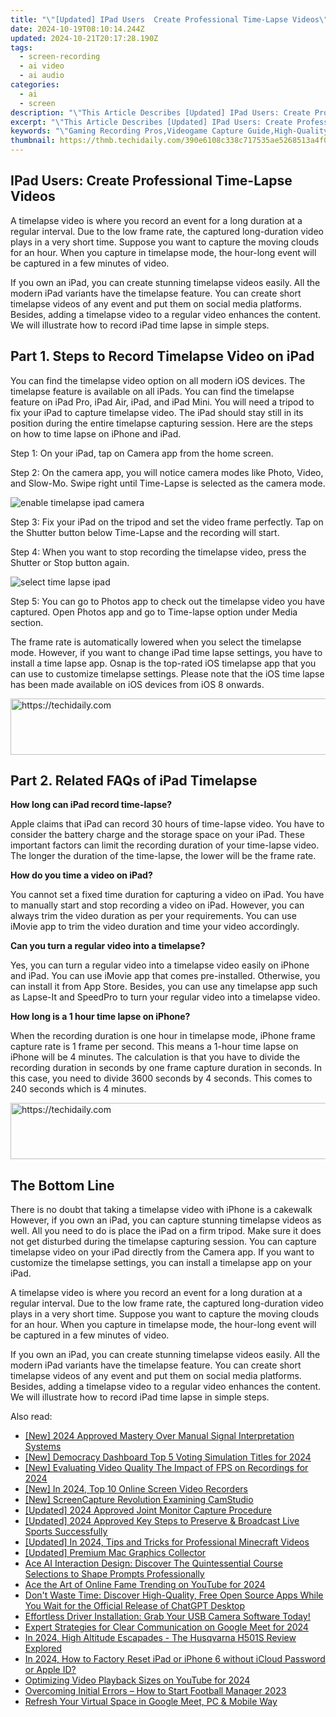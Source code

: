 ```yaml
---
title: "\"[Updated] IPad Users  Create Professional Time-Lapse Videos\""
date: 2024-10-19T08:10:14.244Z
updated: 2024-10-21T20:17:28.190Z
tags: 
  - screen-recording
  - ai video
  - ai audio
categories: 
  - ai
  - screen
description: "\"This Article Describes [Updated] IPad Users: Create Professional Time-Lapse Videos\""
excerpt: "\"This Article Describes [Updated] IPad Users: Create Professional Time-Lapse Videos\""
keywords: "\"Gaming Recording Pros,Videogame Capture Guide,High-Quality Gameplay Footage,Professional Gamers' Tech,Optimal Screen Capture Tips,Streaming Video Best Practices,Top Game Record Settings\""
thumbnail: https://thmb.techidaily.com/390e6108c338c717535ae5268513a4f027783679d87088006ba977c8519d5351.jpg
---
```


## IPad Users: Create Professional Time-Lapse Videos

A timelapse video is where you record an event for a long duration at a regular interval. Due to the low frame rate, the captured long-duration video plays in a very short time. Suppose you want to capture the moving clouds for an hour. When you capture in timelapse mode, the hour-long event will be captured in a few minutes of video.

If you own an iPad, you can create stunning timelapse videos easily. All the modern iPad variants have the timelapse feature. You can create short timelapse videos of any event and put them on social media platforms. Besides, adding a timelapse video to a regular video enhances the content. We will illustrate how to record iPad time lapse in simple steps.

## Part 1\. Steps to Record Timelapse Video on iPad

You can find the timelapse video option on all modern iOS devices. The timelapse feature is available on all iPads. You can find the timelapse feature on iPad Pro, iPad Air, iPad, and iPad Mini. You will need a tripod to fix your iPad to capture timelapse video. The iPad should stay still in its position during the entire timelapse capturing session. Here are the steps on how to time lapse on iPhone and iPad.

Step 1: On your iPad, tap on Camera app from the home screen.

Step 2: On the camera app, you will notice camera modes like Photo, Video, and Slow-Mo. Swipe right until Time-Lapse is selected as the camera mode.

![enable timelapse ipad camera](https://images.wondershare.com/filmora/article-images/enable-timelapse-on-ipad-camera.jpg)

Step 3: Fix your iPad on the tripod and set the video frame perfectly. Tap on the Shutter button below Time-Lapse and the recording will start.

Step 4: When you want to stop recording the timelapse video, press the Shutter or Stop button again.

![select time lapse ipad](https://images.wondershare.com/filmora/article-images/select-time-lapse-on-ipad.jpg)

Step 5: You can go to Photos app to check out the timelapse video you have captured. Open Photos app and go to Time-lapse option under Media section.

The frame rate is automatically lowered when you select the timelapse mode. However, if you want to change iPad time lapse settings, you have to install a time lapse app. Osnap is the top-rated iOS timelapse app that you can use to customize timelapse settings. Please note that the iOS time lapse has been made available on iOS devices from iOS 8 onwards.

<!-- affiliate ads begin -->
<a href="https://appsumo.8odi.net/c/5597632/2151894/7443" target="_top" id="2151894">
  <img src="//a.impactradius-go.com/display-ad/7443-2151894" border="0" alt="https://techidaily.com" width="728" height="90"/>
</a>
<img height="0" width="0" src="https://appsumo.8odi.net/i/5597632/2151894/7443" style="position:absolute;visibility:hidden;" border="0" />
<!-- affiliate ads end -->

## Part 2\. Related FAQs of iPad Timelapse

**How long can iPad record time-lapse?**

Apple claims that iPad can record 30 hours of time-lapse video. You have to consider the battery charge and the storage space on your iPad. These important factors can limit the recording duration of your time-lapse video. The longer the duration of the time-lapse, the lower will be the frame rate.

**How do you time a video on iPad?**

You cannot set a fixed time duration for capturing a video on iPad. You have to manually start and stop recording a video on iPad. However, you can always trim the video duration as per your requirements. You can use iMovie app to trim the video duration and time your video accordingly.

**Can you turn a regular video into a timelapse?**

Yes, you can turn a regular video into a timelapse video easily on iPhone and iPad. You can use iMovie app that comes pre-installed. Otherwise, you can install it from App Store. Besides, you can use any timelapse app such as Lapse-It and SpeedPro to turn your regular video into a timelapse video.

**How long is a 1 hour time lapse on iPhone?**

When the recording duration is one hour in timelapse mode, iPhone frame capture rate is 1 frame per second. This means a 1-hour time lapse on iPhone will be 4 minutes. The calculation is that you have to divide the recording duration in seconds by one frame capture duration in seconds. In this case, you need to divide 3600 seconds by 4 seconds. This comes to 240 seconds which is 4 minutes.

<!-- affiliate ads begin -->
<a href="https://ephamedtechinc.pxf.io/c/5597632/2137218/26400" target="_top" id="2137218">
  <img src="//a.impactradius-go.com/display-ad/26400-2137218" border="0" alt="https://techidaily.com" width="728" height="90"/>
</a>
<img height="0" width="0" src="https://ephamedtechinc.pxf.io/i/5597632/2137218/26400" style="position:absolute;visibility:hidden;" border="0" />
<!-- affiliate ads end -->

## The Bottom Line

There is no doubt that taking a timelapse video with iPhone is a cakewalk However, if you own an iPad, you can capture stunning timelapse videos as well. All you need to do is place the iPad on a firm tripod. Make sure it does not get disturbed during the timelapse capturing session. You can capture timelapse video on your iPad directly from the Camera app. If you want to customize the timelapse settings, you can install a timelapse app on your iPad.

A timelapse video is where you record an event for a long duration at a regular interval. Due to the low frame rate, the captured long-duration video plays in a very short time. Suppose you want to capture the moving clouds for an hour. When you capture in timelapse mode, the hour-long event will be captured in a few minutes of video.

If you own an iPad, you can create stunning timelapse videos easily. All the modern iPad variants have the timelapse feature. You can create short timelapse videos of any event and put them on social media platforms. Besides, adding a timelapse video to a regular video enhances the content. We will illustrate how to record iPad time lapse in simple steps.

<ins class="adsbygoogle"
      style="display:block"
      data-ad-client="ca-pub-7571918770474297"
      data-ad-slot="8358498916"
      data-ad-format="auto"
      data-full-width-responsive="true"></ins>

<span class="atpl-alsoreadstyle">Also read:</span>
<div><ul>
<li><a href="https://fox-info.techidaily.com/new-2024-approved-mastery-over-manual-signal-interpretation-systems/"><u>[New] 2024 Approved Mastery Over Manual Signal Interpretation Systems</u></a></li>
<li><a href="https://video-capture.techidaily.com/new-democracy-dashboard-top-5-voting-simulation-titles-for-2024/"><u>[New] Democracy Dashboard Top 5 Voting Simulation Titles for 2024</u></a></li>
<li><a href="https://screen-recording.techidaily.com/new-evaluating-video-quality-the-impact-of-fps-on-recordings-for-2024/"><u>[New] Evaluating Video Quality The Impact of FPS on Recordings for 2024</u></a></li>
<li><a href="https://screen-recording.techidaily.com/new-in-2024-top-10-online-screen-video-recorders/"><u>[New] In 2024, Top 10 Online Screen Video Recorders</u></a></li>
<li><a href="https://screen-recording.techidaily.com/new-screencapture-revolution-examining-camstudio/"><u>[New] ScreenCapture Revolution Examining CamStudio</u></a></li>
<li><a href="https://screen-recording.techidaily.com/updated-2024-approved-joint-monitor-capture-procedure/"><u>[Updated] 2024 Approved Joint Monitor Capture Procedure</u></a></li>
<li><a href="https://screen-recording.techidaily.com/updated-2024-approved-key-steps-to-preserve-and-broadcast-live-sports-successfully/"><u>[Updated] 2024 Approved Key Steps to Preserve & Broadcast Live Sports Successfully</u></a></li>
<li><a href="https://screen-recording.techidaily.com/updated-in-2024-tips-and-tricks-for-professional-minecraft-videos/"><u>[Updated] In 2024, Tips and Tricks for Professional Minecraft Videos</u></a></li>
<li><a href="https://screen-recording.techidaily.com/updated-premium-mac-graphics-collector/"><u>[Updated] Premium Mac Graphics Collector</u></a></li>
<li><a href="https://tech-haven.techidaily.com/ace-ai-interaction-design-discover-the-quintessential-course-selections-to-shape-prompts-professionally/"><u>Ace AI Interaction Design: Discover The Quintessential Course Selections to Shape Prompts Professionally</u></a></li>
<li><a href="https://youtube-videos.techidaily.com/ace-the-art-of-online-fame-trending-on-youtube-for-2024/"><u>Ace the Art of Online Fame Trending on YouTube for 2024</u></a></li>
<li><a href="https://tech-revival.techidaily.com/1722085591047-dont-waste-time-discover-high-quality-free-open-source-apps-while-you-wait-for-the-official-release-of-chatgpt-desktop/"><u>Don't Waste Time: Discover High-Quality, Free Open Source Apps While You Wait for the Official Release of ChatGPT Desktop</u></a></li>
<li><a href="https://hardware-updates.techidaily.com/1722974052819-effortless-driver-installation-grab-your-usb-camera-software-today/"><u>Effortless Driver Installation: Grab Your USB Camera Software Today!</u></a></li>
<li><a href="https://screen-recording.techidaily.com/expert-strategies-for-clear-communication-on-google-meet-for-2024/"><u>Expert Strategies for Clear Communication on Google Meet for 2024</u></a></li>
<li><a href="https://article-helps.techidaily.com/in-2024-high-altitude-escapades-the-husqvarna-h501s-review-explored/"><u>In 2024, High Altitude Escapades - The Husqvarna H501S Review Explored</u></a></li>
<li><a href="https://activate-lock.techidaily.com/in-2024-how-to-factory-reset-ipad-or-iphone-6-without-icloud-password-or-apple-id-by-drfone-ios/"><u>In 2024, How to Factory Reset iPad or iPhone 6 without iCloud Password or Apple ID?</u></a></li>
<li><a href="https://fox-links.techidaily.com/optimizing-video-playback-sizes-on-youtube-for-2024/"><u>Optimizing Video Playback Sizes on YouTube for 2024</u></a></li>
<li><a href="https://win-able.techidaily.com/overcoming-initial-errors-how-to-start-football-manager-2023/"><u>Overcoming Initial Errors – How to Start Football Manager 2023</u></a></li>
<li><a href="https://screen-recording.techidaily.com/refresh-your-virtual-space-in-google-meet-pc-and-mobile-way/"><u>Refresh Your Virtual Space in Google Meet, PC & Mobile Way</u></a></li>
</ul></div>

